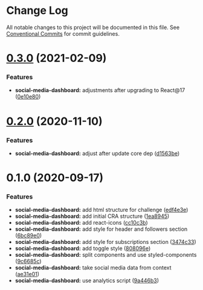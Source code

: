 # Change Log

All notable changes to this project will be documented in this file.
See [Conventional Commits](https://conventionalcommits.org) for commit guidelines.

# [0.3.0](https://github.com/ezavile/conquer-react/compare/@conquer-react/social-media-dashboard@0.2.0...@conquer-react/social-media-dashboard@0.3.0) (2021-02-09)


### Features

* **social-media-dashboard:** adjustments after upgrading to React@17 ([0e10e80](https://github.com/ezavile/conquer-react/commit/0e10e8050b7d598c1aa5cb5b5a52e512b7dceabb))





# [0.2.0](https://github.com/ezavile/conquer-react/compare/@conquer-react/social-media-dashboard@0.1.0...@conquer-react/social-media-dashboard@0.2.0) (2020-11-10)


### Features

* **social-media-dashboard:** adjust after update core dep ([d1563be](https://github.com/ezavile/conquer-react/commit/d1563be4978ec2e2d83cc2a0516bfbe08f6608fd))





# 0.1.0 (2020-09-17)


### Features

* **social-media-dashboard:** add html structure for challenge ([edf4e3e](https://github.com/ezavile/conquer-react/commit/edf4e3e4657914032f230dea858938b8d3a76784))
* **social-media-dashboard:** add initial CRA structure ([1ea8945](https://github.com/ezavile/conquer-react/commit/1ea894590433524cdd1ea045ba82d823c78cf4f1))
* **social-media-dashboard:** add react-icons ([cc10c3b](https://github.com/ezavile/conquer-react/commit/cc10c3b351d75f1b453519f4b3ac9145a74b4dcc))
* **social-media-dashboard:** add style for header and followers section ([6bc89e0](https://github.com/ezavile/conquer-react/commit/6bc89e04352e8464149c8055f82d3f9d51d6f814))
* **social-media-dashboard:** add style for subscriptions section ([3474c33](https://github.com/ezavile/conquer-react/commit/3474c33c7bcb59577f14bc81cf5ec80c8688da51))
* **social-media-dashboard:** add toggle style ([808096e](https://github.com/ezavile/conquer-react/commit/808096ed95a2e4f58a26349d974a6e818e8cbd9a))
* **social-media-dashboard:** split components and use styled-components ([9c6685c](https://github.com/ezavile/conquer-react/commit/9c6685c70a275589ce165da55d91aad7eac1b295))
* **social-media-dashboard:** take social media data from context ([ae31e01](https://github.com/ezavile/conquer-react/commit/ae31e015445e05939e5a4d65fa704fb56f5fda9a))
* **social-media-dashboard:** use analytics script ([9a446b3](https://github.com/ezavile/conquer-react/commit/9a446b391deb7eeb7a5b6cd14400c0b81ca6d67d))
